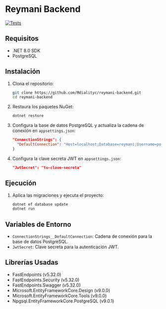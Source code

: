 # Reymani Backend

[![Tests](https://github.com/medialityc/reymani-backend/actions/workflows/tests.yml/badge.svg?branch=main)](https://github.com/medialityc/reymani-backend/actions/workflows/tests.yml)

## Requisitos

- .NET 8.0 SDK
- PostgreSQL

## Instalación

1. Clona el repositorio:

   ```sh
   git clone https://github.com/Mdialityc/reymani-backend.git
   cd reymani-backend
   ```

2. Restaura los paquetes NuGet:

   ```sh
   dotnet restore
   ```

3. Configura la base de datos PostgreSQL y actualiza la cadena de conexión en `appsettings.json`:

   ```json
   "ConnectionStrings": {
     "DefaultConnection": "Host=localhost;Database=reymani;Username=postgres;Password=tu-contraseña"
   }
   ```

4. Configura la clave secreta JWT en `appsettings.json`:
   ```json
   "JwtSecret": "tu-clave-secreta"
   ```

## Ejecución

1. Aplica las migraciones y ejecuta el proyecto:

   ```sh
   dotnet ef database update
   dotnet run
   ```

## Variables de Entorno

- `ConnectionStrings__DefaultConnection`: Cadena de conexión para la base de datos PostgreSQL.
- `JwtSecret`: Clave secreta para la autenticación JWT.

## Librerías Usadas

- FastEndpoints (v5.32.0)
- FastEndpoints.Security (v5.32.0)
- FastEndpoints.Swagger (v5.32.0)
- Microsoft.EntityFrameworkCore.Design (v9.0.0)
- Microsoft.EntityFrameworkCore.Tools (v9.0.0)
- Npgsql.EntityFrameworkCore.PostgreSQL (v9.0.1)
